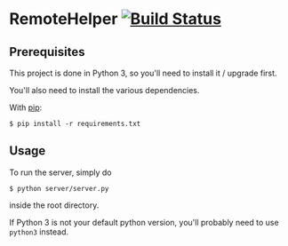 # RemoteHelper [![Build Status](https://travis-ci.org/RemoteHelper/server.svg)](https://travis-ci.org/RemoteHelper/server)

## Prerequisites

This project is done in Python 3, so you'll need to install it / upgrade first.

You'll also need to install the various dependencies.

With [pip](https://github.com/pypa/pip):

```
$ pip install -r requirements.txt
```

## Usage

To run the server, simply do

```
$ python server/server.py
```

inside the root directory.

If Python 3 is not your default python version, you'll probably need to use `python3` instead.
